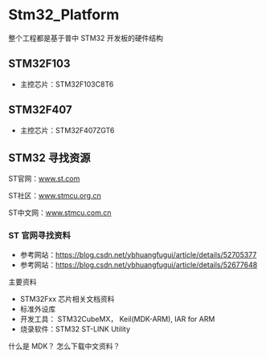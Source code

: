 # Stm32_Platform

整个工程都是基于普中 STM32 开发板的硬件结构

## STM32F103

- 主控芯片：STM32F103C8T6

## STM32F407

- 主控芯片：STM32F407ZGT6

## STM32 寻找资源

ST官网：www.st.com

ST社区：www.stmcu.org.cn

ST中文网：www.stmcu.com.cn

### ST 官网寻找资料

- 参考网站：https://blog.csdn.net/ybhuangfugui/article/details/52705377
- 参考网站：https://blog.csdn.net/ybhuangfugui/article/details/52677648

主要资料

- STM32Fxx 芯片相关文档资料
- 标准外设库
- 开发工具： STM32CubeMX， Keil(MDK-ARM), IAR for ARM
- 烧录软件：STM32 ST-LINK Utility


什么是 MDK？ 怎么下载中文资料？